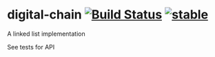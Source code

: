# digital-chain [![Build Status](https://secure.travis-ci.org/kessler/digital-chain.png?branch=master)](http://travis-ci.org/kessler/digital-chain) [![stable](http://badges.github.io/stability-badges/dist/stable.svg)](http://github.com/badges/stability-badges)

A linked list implementation

See tests for API